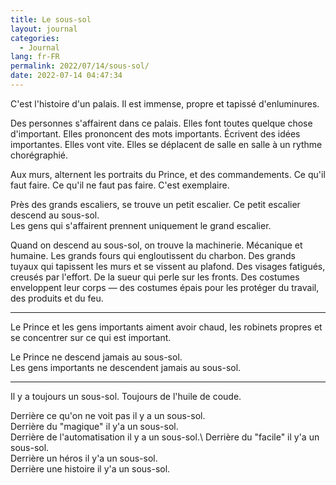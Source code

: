```yaml
---
title: Le sous-sol
layout: journal
categories:
  - Journal
lang: fr-FR
permalink: 2022/07/14/sous-sol/
date: 2022-07-14 04:47:34
---
```


C'est l'histoire d'un palais. Il est immense, propre et tapissé d'enluminures.

Des personnes s'affairent dans ce palais. Elles font toutes quelque chose d'important. Elles prononcent des mots importants. Écrivent des idées importantes. Elles vont vite. Elles se déplacent de salle en salle à un rythme chorégraphié.

Aux murs, alternent les portraits du Prince, et des commandements. Ce qu'il faut faire. Ce qu'il ne faut pas faire. C'est exemplaire.

Près des grands escaliers, se trouve un petit escalier.
Ce petit escalier descend au sous-sol.\
Les gens qui s'affairent prennent uniquement le grand escalier.

Quand on descend au sous-sol, on trouve la machinerie. Mécanique et humaine. Les grands fours qui engloutissent du charbon. Des grands tuyaux qui tapissent les murs et se vissent au plafond. Des visages fatigués, creusés par l'effort. De la sueur qui perle sur les fronts. Des costumes enveloppent leur corps — des costumes épais pour les protéger du travail, des produits et du feu.

---

Le Prince et les gens importants aiment avoir chaud, les robinets propres et se concentrer sur ce qui est important.

Le Prince ne descend jamais au sous-sol.\
Les gens importants ne descendent jamais au sous-sol.

---

Il y a toujours un sous-sol. Toujours de l'huile de coude.

Derrière ce qu'on ne voit pas il y a un sous-sol.\
Derrière du "magique" il y'a un sous-sol.\
Derrière de l'automatisation il y a un sous-sol.\\
Derrière du "facile" il y'a un sous-sol.\
Derrière un héros il y'a un sous-sol.\
Derrière une histoire il y'a un sous-sol.
